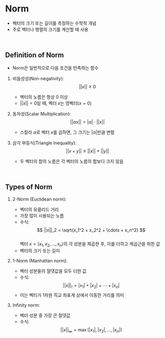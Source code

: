 # Norm
- 벡터의 크기 또는 길이를 측정하는 수학적 개념
- 주로 벡터나 행렬의 크기를 계산할 때 사용

<br>

## Definition of Norm
- Norm은 일번적으로 다음 조건을 만족하는 함수

1. 비음성성(Non-negativity):  
   $$ ||x|| \geq 0 $$
   - 벡터의 노름은 항상 0 이상
   - $||x|| = 0$일 때, 벡터 $x$는 영벡터($x = 0$)

2. 동차성(Scalar Multiplication):  
   $$ ||\alpha x|| = |\alpha| \cdot ||x|| $$
   - 스칼라 $\alpha$로 벡터 $x$를 곱하면, 그 크기는 $|\alpha|$만큼 변함

1. 삼각 부등식(Triangle Inequality):  
   $$ ||x + y|| \leq ||x|| + ||y|| $$
   - 두 벡터의 합의 노름은 각 벡터의 노름의 합보다 크지 않음

<br>

## Types of Norm
1. 2-Norm (Euclidean norm):
   - 벡터의 유클리드 거리
   - 가장 많이 사용되는 노름
   - 수식:  
     $$ ||x||_2 = \sqrt{x_1^2 + x_2^2 + \cdots + x_n^2} $$  
     벡터 $x = (x_1, x_2, ..., x_n)$의 각 성분을 제곱한 후, 이를 더하고 제곱근을 취한 값
   - 벡터의 크기 또는 길이

2. 1-Norm (Manhattan norm):
   - 벡터 성분들의 절댓값을 모두 더한 값
   - 수식:  
     $$ ||x||_1 = |x_1| + |x_2| + \cdots + |x_n| $$
   - 이는 벡터가 1차원 직교 좌표계 상에서 이동한 거리를 의미

3. Infinity norm:
   - 벡터 성분 중 가장 큰 절댓값
   - 수식:  
     $$ ||x||_\infty = \max(|x_1|, |x_2|, \dots, |x_n|) $$

